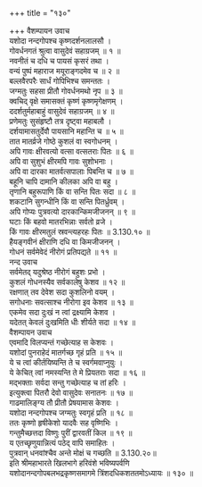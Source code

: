 +++
title = "१३०"

+++
वैशम्पायन उवाच  
यशोदा नन्दगोपश्च कृष्णदर्शनलालसौ ।  
गोवर्धनगतं श्रुत्वा वासुदेवं सहाग्रजम् ॥ १ ॥  
नवनीतं च दधि च पायसं कृसरं तथा ।  
वन्यं पुष्पं महाराज मयूराङ्गदमेव च ॥ २ ॥  
बल्लवैरपरैः सार्धं गोपिभिश्च समन्ततः ।  
जग्मतुः सहसा प्रीतौ गोवर्धनमथो नृप ॥ ३ ॥  
क्वचिद् वृक्षे समासक्तं कृष्णं कृष्णमृगेक्षणम् ।  
ददर्शतुर्महाबाहुं वासुदेवं सहाग्रजम् ॥ ४ ॥  
प्रणेमतुः सुसंहृष्टौ तत्र दृष्ट्वा महाबलौ ।  
दर्शयामासतुर्देवौ पायसानि महान्ति च ॥ ५ ॥  
तात मातर्व्रजे गोष्ठे कुशलं वा स्वगोधनम् ।  
अपि गावः क्षीरवत्यो वत्सा वत्सतराः पितः ॥ ६ ॥  
अपि वा सुशुभं क्षीरमपि गावः सुशोभनाः ।  
अपि वा दारका मातर्वत्सपालाः पिबन्ति च ॥ ७ ॥  
बहूनि चापि दामानि कीलका अपि वा बहु ।  
तृणानि बहुरूपाणि किं वा सन्ति पितः सदा ॥ ८ ॥  
शकटानि सुगन्धीनि किं वा सन्ति पितर्ध्रुवम् ।  
अपि गोप्यः पुत्रवत्यो दारकान्किमजीजनन् ॥ ९ ॥  
घटाः किं बहवो मातरभिन्नाः सर्वतो व्रजे ।  
किं गावः क्षीरमतुलं स्रवन्त्यहरहः पितः ॥ 3.130.१० ॥  
हैयङ्गवीनं क्षीराणि दधि वा किमजीजनन् ।  
गोधनं सर्वमेवेदं नीरोगं प्रतिपद्यते ॥ ११ ॥  
नन्द उवाच  
सर्वमेतद् यदुश्रेष्ठ नीरोगं बहुशः प्रभो ।  
कुशलं गोधनस्यैव सर्वकालेषु केशव ॥ १२ ॥  
रक्षणात् तव देवेश सदा कुशलिनो वयम् ।  
सगोधनाः सवत्साश्च नीरोगा इव केशव ॥ १३ ॥  
एकमेव सदा दुःखं न त्वां द्रक्ष्यामि केशव ।  
यदेतत् केवलं दुःखमिति धीः शीर्यते सदा ॥ १४ ॥  
वैशम्पायन उवाच  
एवमादि विलप्यन्तं गच्छेत्याह स केशवः ।  
यशोदां पुनराहेदं मातर्गच्छ गृहं प्रति ॥ १५ ॥  
ये च त्वां कीर्तयिष्यन्ति ते च स्वर्गमवाप्नुयुः ।  
ये केचित् त्वां नमस्यन्ति ते मे प्रियतराः सदा ॥ १६ ॥  
मद्भक्ताः सर्वदा सन्तु गच्छेत्याह च तां हरिः ।  
इत्युक्त्वा पितरौ देवो वासुदेवः सनातनः ॥ १७ ॥  
गाढमालिङ्ग्य तौ प्रीतौ प्रेषयामास केशवः ।  
यशोदा नन्दगोपश्च जग्मतुः स्वगृहं प्रति ॥ १८ ॥  
ततः कृष्णो हृषीकेशो यादवैः सह वृष्णिभिः ।  
गन्तुमैच्छत्तदा विष्णुः पुरीं द्वारवतीं किल ॥ १९ ॥  
य एतच्छृणुयान्नित्यं पठेद् वापि समाहितः ।  
पुत्रवान् धनवांश्चैव अन्ते मोक्षं च गच्छति ॥ 3.130.२०॥  
इति श्रीमहाभारते खिलभागे हरिवंशे भविष्यपर्वणि  
यशोदानन्दगोपबलभद्रकृष्णसमागमे त्रिंशदधिकशततमोऽध्यायः ॥ १३० ॥